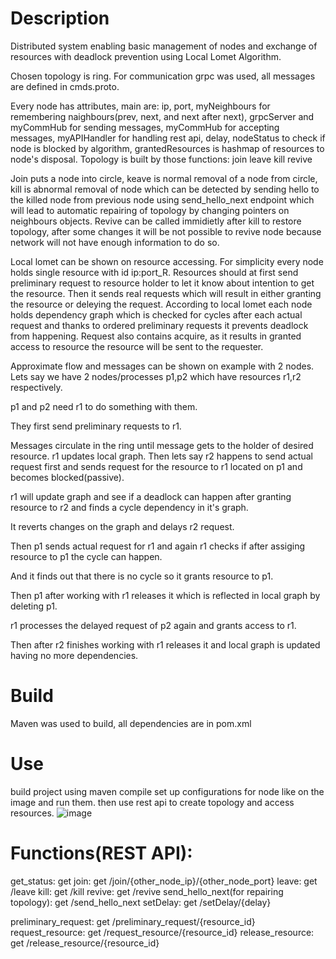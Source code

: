 # Description
Distributed system enabling basic management of nodes and exchange of resources with deadlock prevention using Local Lomet Algorithm.

Chosen topology is ring. For communication grpc was used, all messages are defined in cmds.proto.

Every node has attributes, main are: ip, port, myNeighbours for remembering naighbours(prev, next, and next after next), grpcServer and myCommHub for sending messages, myCommHub for accepting messages, myAPIHandler for handling rest api, delay, nodeStatus to check if node is blocked by
algorithm, grantedResources is hashmap of resources to node's disposal.
Topology is built by those functions:
join
leave
kill
revive

Join puts a node into circle, keave is normal removal of a node from circle, kill is abnormal removal of node which can be detected by sending hello to the killed node from previous node using send_hello_next
endpoint which will lead to automatic repairing of topology by changing pointers on neighbours objects. Revive can be called immidietly after kill to restore topology, after some changes it will be not possible
to revive node because network will not have enough information to do so.

Local lomet can be shown on resource accessing. For simplicity every node holds single resource with id ip:port_R. Resources should at first send preliminary request to resource holder to let it know about intention
to get the resource. Then it sends real requests which will result in either granting the resource or deleying the request. According to local lomet each node holds dependency graph which is checked for
cycles after each actual request and thanks to ordered preliminary requests it prevents deadlock from happening. Request also contains acquire, as it results in granted access to resource the resource will be sent
to the requester.

Approximate flow and messages can be shown on example with 2 nodes. Lets say we have 2 nodes/processes p1,p2 which have resources r1,r2 respectively.

p1 and p2 need r1 to do something with them.

They first send preliminary requests to r1.

Messages circulate in the ring until message gets to the holder of desired resource. r1 updates local graph.
Then lets say r2 happens to send actual request first and sends request for the resource to r1 located on p1 and becomes blocked(passive).

r1 will update graph and see if a deadlock can happen after granting resource to r2 and finds a cycle dependency in it's graph.

It reverts changes on the graph and delays r2 request.

Then p1 sends actual request for r1 and again r1 checks if after assiging resource to p1 the cycle can happen.

And it finds out that there is no cycle so it grants resource to p1.

Then p1 after working with r1 releases it which is reflected in local graph by deleting p1.

r1 processes the delayed request of p2 again and grants access to r1.

Then after r2 finishes working with r1 releases it and local graph is updated having no more dependencies.

# Build
Maven was used to build, all dependencies are in pom.xml

# Use
build project using maven compile
set up configurations for node like on the image and run them. then use rest api to create topology and access resources.
![image](https://github.com/user-attachments/assets/31200cad-1852-4318-afca-df46abbe6d9f)


# Functions(REST API):
get_status: get
join: get /join/{other_node_ip}/{other_node_port}
leave: get /leave
kill: get /kill
revive: get /revive
send_hello_next(for repairing topology): get /send_hello_next
setDelay: get /setDelay/{delay}

preliminary_request: get /preliminary_request/{resource_id}
request_resource: get /request_resource/{resource_id}
release_resource: get /release_resource/{resource_id}
